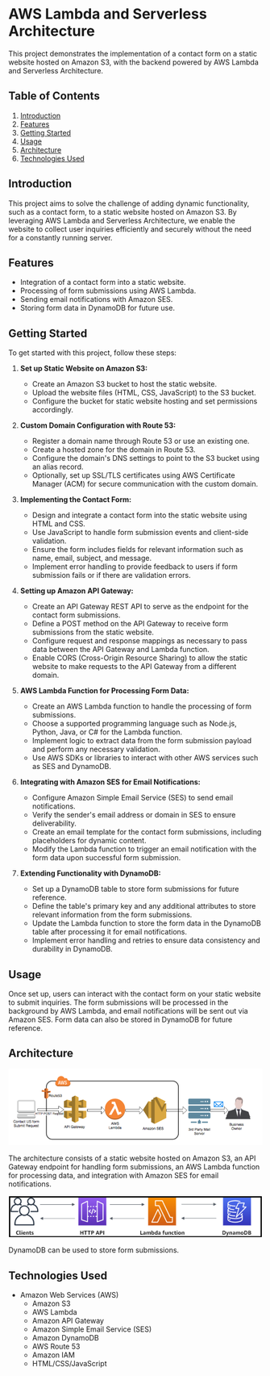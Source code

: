 # AWS Lambda and Serverless Architecture

This project demonstrates the implementation of a contact form on a static website hosted on Amazon S3, with the backend powered by AWS Lambda and Serverless Architecture.

## Table of Contents

1. [Introduction](#introduction)
2. [Features](#features)
3. [Getting Started](#getting-started)
4. [Usage](#usage)
5. [Architecture](#architecture)
6. [Technologies Used](#technologies-used)

## Introduction

This project aims to solve the challenge of adding dynamic functionality, such as a contact form, to a static website hosted on Amazon S3. By leveraging AWS Lambda and Serverless Architecture, we enable the website to collect user inquiries efficiently and securely without the need for a constantly running server.

## Features

- Integration of a contact form into a static website.
- Processing of form submissions using AWS Lambda.
- Sending email notifications with Amazon SES.
- Storing form data in DynamoDB for future use.

## Getting Started

To get started with this project, follow these steps:

1. **Set up Static Website on Amazon S3:**
   - Create an Amazon S3 bucket to host the static website.
   - Upload the website files (HTML, CSS, JavaScript) to the S3 bucket.
   - Configure the bucket for static website hosting and set permissions accordingly.
   
2. **Custom Domain Configuration with Route 53:**
   - Register a domain name through Route 53 or use an existing one.
   - Create a hosted zone for the domain in Route 53.
   - Configure the domain's DNS settings to point to the S3 bucket using an alias record.
   - Optionally, set up SSL/TLS certificates using AWS Certificate Manager (ACM) for secure communication with the custom domain.

3. **Implementing the Contact Form:**
   - Design and integrate a contact form into the static website using HTML and CSS.
   - Use JavaScript to handle form submission events and client-side validation.
   - Ensure the form includes fields for relevant information such as name, email, subject, and message.
   - Implement error handling to provide feedback to users if form submission fails or if there are validation errors.

4. **Setting up Amazon API Gateway:**
   - Create an API Gateway REST API to serve as the endpoint for the contact form submissions.
   - Define a POST method on the API Gateway to receive form submissions from the static website.
   - Configure request and response mappings as necessary to pass data between the API Gateway and Lambda function.
   - Enable CORS (Cross-Origin Resource Sharing) to allow the static website to make requests to the API Gateway from a different domain.

5. **AWS Lambda Function for Processing Form Data:**
   - Create an AWS Lambda function to handle the processing of form submissions.
   - Choose a supported programming language such as Node.js, Python, Java, or C# for the Lambda function.
   - Implement logic to extract data from the form submission payload and perform any necessary validation.
   - Use AWS SDKs or libraries to interact with other AWS services such as SES and DynamoDB.

6. **Integrating with Amazon SES for Email Notifications:**
   - Configure Amazon Simple Email Service (SES) to send email notifications.
   - Verify the sender's email address or domain in SES to ensure deliverability.
   - Create an email template for the contact form submissions, including placeholders for dynamic content.
   - Modify the Lambda function to trigger an email notification with the form data upon successful form submission.

7. **Extending Functionality with DynamoDB:**
   - Set up a DynamoDB table to store form submissions for future reference.
   - Define the table's primary key and any additional attributes to store relevant information from the form submissions.
   - Update the Lambda function to store the form data in the DynamoDB table after processing it for email notifications.
   - Implement error handling and retries to ensure data consistency and durability in DynamoDB.
## Usage

Once set up, users can interact with the contact form on your static website to submit inquiries. The form submissions will be processed in the background by AWS Lambda, and email notifications will be sent out via Amazon SES. Form data can also be stored in DynamoDB for future reference.

## Architecture

![Architecture Diagram](https://github.com/1729Manisha/AWS-Lambda-and-Serverless-Architecture/blob/main/Serverless%20Architecture/Serverless_Architecture.png?raw=true)

The architecture consists of a static website hosted on Amazon S3, an API Gateway endpoint for handling form submissions, an AWS Lambda function for processing data, and integration with Amazon SES for email notifications.

![Architecture Diagram](https://github.com/1729Manisha/AWS-Lambda-and-Serverless-Architecture/blob/main/Serverless%20Architecture/DynamoDB_Architecture.png?raw=true)

DynamoDB can be used to store form submissions.

## Technologies Used

- Amazon Web Services (AWS)
  - Amazon S3
  - AWS Lambda
  - Amazon API Gateway
  - Amazon Simple Email Service (SES)
  - Amazon DynamoDB
  - AWS Route 53
  - Amazon IAM
  - HTML/CSS/JavaScript
